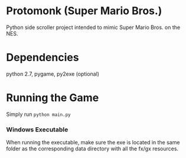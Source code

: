 # Protomonk (Super Mario Bros.)
Python side scroller project intended to mimic Super Mario Bros. on the NES.

# Dependencies
python 2.7, pygame, py2exe (optional) 

# Running the Game
Simply run ```python main.py```

### Windows Executable
When running the executable, make sure the exe is located in the same folder as the corresponding data directory with all the fx/gx resources.